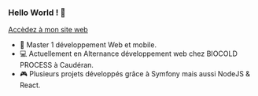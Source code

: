 ### Hello World ! 👋

[Accèdez à mon site web](https://maximelarrieu.io)

+ 🥇 Master 1 développement Web et mobile.
+ 💻 Actuellement en Alternance développement web chez BIOCOLD PROCESS à Caudéran.
+ 🎮 Plusieurs projets développés grâce à Symfony mais aussi NodeJS & React.

<!--
**maximelarrieu/maximelarrieu** is a ✨ _special_ ✨ repository because its `README.md` (this file) appears on your GitHub profile.


Here are some ideas to get you started:

- 🔭 I’m currently working on ...
- 🌱 I’m currently learning ...
- 👯 I’m looking to collaborate on ...
- 🤔 I’m looking for help with ...
- 💬 Ask me about ...
- 📫 How to reach me: ...
- 😄 Pronouns: ...
- ⚡ Fun fact: ...
-->
